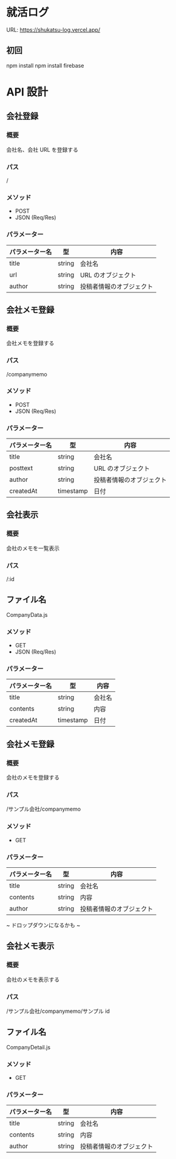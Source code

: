 # 就活ログ
URL: https://shukatsu-log.vercel.app/
## 初回

npm install
npm install firebase

# API 設計

## 会社登録

### 概要

会社名、会社 URL を登録する

### パス

/

### メソッド

- POST
- JSON (Req/Res)

### パラメーター

| パラメーター名 | 型     | 内容                     |
| -------------- | ------ | ------------------------ |
| title          | string | 会社名                   |
| url            | string | URL のオブジェクト       |
| author         | string | 投稿者情報のオブジェクト |

## 会社メモ登録

### 概要

会社メモを登録する

### パス

/companymemo

### メソッド

- POST
- JSON (Req/Res)

### パラメーター

| パラメーター名 | 型     | 内容                     |
| -------------- | ------ | ------------------------ |
| title          | string | 会社名                   |
| posttext            | string | URL のオブジェクト       |
| author         | string | 投稿者情報のオブジェクト |
| createdAt         | timestamp | 日付 |

## 会社表示

### 概要

会社のメモを一覧表示

### パス

/:id

## ファイル名

CompanyData.js

### メソッド

- GET
- JSON (Req/Res)

### パラメーター

| パラメーター名 | 型     | 内容                   |
| -------------- | ------ | ---------------------- |
| title          | string | 会社名                 |
| contents       | string | 内容                   |
| createdAt         | timestamp | 日付 |

## 会社メモ登録

### 概要

会社のメモを登録する

### パス

/サンプル会社/companymemo

### メソッド

- GET

### パラメーター

| パラメーター名 | 型     | 内容                     |
| -------------- | ------ | ------------------------ |
| title          | string | 会社名                   |
| contents       | string | 内容                     |
| author         | string | 投稿者情報のオブジェクト |

~ ドロップダウンになるかも ~

## 会社メモ表示

### 概要

会社のメモを表示する

### パス

/サンプル会社/companymemo/サンプル id

## ファイル名

CompanyDetail.js

### メソッド

- GET

### パラメーター

| パラメーター名 | 型     | 内容                     |
| -------------- | ------ | ------------------------ |
| title          | string | 会社名                   |
| contents       | string | 内容                     |
| author         | string | 投稿者情報のオブジェクト |
